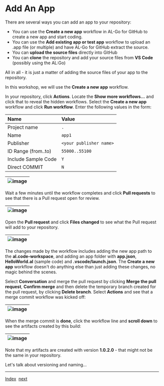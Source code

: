 # Add An App
There are several ways you can add an app to your repository:
- You can use the **Create a new app** workflow in AL-Go for GitHub to create a new app and start coding.
- You can use the **Add existing app or test app** workflow to upload an .app file (or multiple) and have AL-Go for GitHub extract the source.
- You can **upload the source files** directly into GitHub
- You can **clone** the repository and add your source files from **VS Code** (possibly using the AL:Go)

All in all - it is just a matter of adding the source files of your app to the repository.

In this workshop, we will use the **Create a new app** workflow.

In your repository, click **Actions**. Locate the **Show more workflows...** and click that to reveal the hidden workflows. Select the **Create a new app** workflow and click **Run workflow**.
Enter the following values in the form:

| Name | Value |
| :-- | :-- |
| Project name | `.` |
| Name | `app1` |
| Publisher | `<your publisher name>` |
| ID Range (from..to) | `55000..55100` |
| Include Sample Code | `Y` |
| Direct COMMIT | `N` |

| ![image](https://user-images.githubusercontent.com/10775043/231540732-4a1ef920-abe2-4611-a2b0-9ac9a8310e3b.png) |
|-|

Wait a few minutes until the workflow completes and click **Pull requests** to see that there is a Pull request open for review.

| ![image](https://user-images.githubusercontent.com/10775043/231541168-7f38a62a-84a3-4d31-9e44-4836f51ec9c0.png) |
|-|

Open the **Pull request** and click **Files changed** to see what the Pull request will add to your repository.

| ![image](https://user-images.githubusercontent.com/10775043/231541315-9c738120-3b16-4746-b066-1e22345fb1a8.png) |
|-|

The changes made by the workflow includes adding the new app path to the **al.code-workspace**, and adding an app folder with **app.json**, **HelloWorld.al** (sample code) and **.vscode/launch.json**.
The **Create a new app** workflow doesn't do anything else than just adding these changes, no magic behind the scenes.

Select **Conversation** and merge the pull request by clicking **Merge the pull request**, **Confirm merge** and then delete the temporary branch created for the pull request, by clicking **Delete branch**. Select **Actions** and see that a merge commit workflow was kicked off:

| ![image](https://user-images.githubusercontent.com/10775043/231541665-e9a29056-e681-42fc-b272-ff0fd0ce3d94.png) |
|-|

When the merge commit is **done**, click the workflow line and **scroll down** to see the artifacts created by this build:

| ![image](https://user-images.githubusercontent.com/10775043/231544822-71bf956d-a050-4d18-b429-69fdb08083f9.png) |
|-|

Note that my artifacts are created with version **1.0.2.0** - that might not be the same in your repository.

Let's talk about versioning and naming...

---
[Index](Index.md)&nbsp;&nbsp;[next](Versioning.md)
